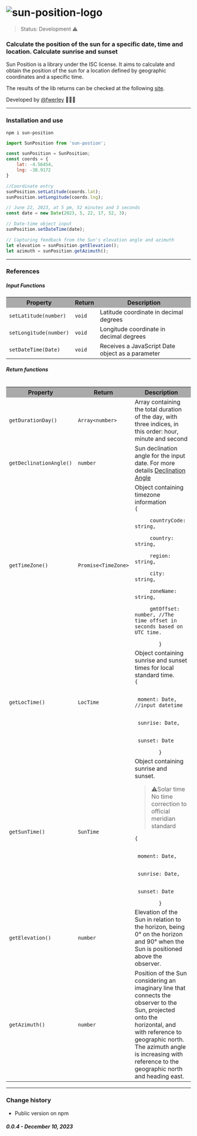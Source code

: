 # ![sun-position-logo](https://github.com/fwerley/sun-position/assets/54607927/b6df9a3a-e152-4df6-9070-de22f51cd24a)

> Status: Development ⚠️

### Calculate the position of the sun for a specific date, time and location. Calculate sunrise and sunset

Sun Position is a library under the ISC license. It aims to calculate and obtain the position of the sun for a location defined by geographic coordinates and a specific time.

The results of the lib returns can be checked at the following [site](https://www.omnicalculator.com/physics/sun-angle). 

Developed by [@fwerley](https://github.com/fwerley) 👨🏽‍💻

---

### Installation and use
```npm
npm i sun-position
```
```javascript
import SunPosition from 'sun-postion';
```

```javascript
const sunPosition = SunPosition;
const coords = {
    lat: -4.56454,
    lng: -38.9172
}

//Coordinate entry
sunPosition.setLatitude(coords.lat);
sunPosition.setLongitude(coords.lng);

// June 22, 2023, at 5 pm, 52 minutes and 3 seconds
const date = new Date(2023, 5, 22, 17, 52, 3);

// Date-time object input
sunPosition.setDateTime(date);

// Capturing feedback from the Sun's elevation angle and azimuth
let elevation = sunPosition.getElevation();
let azimuth = sunPosition.getAzimuth();

```
---
### References

##### Input Functions
<table>
    <tr bgColor="#aaa">
        <th>Property
        <th>Return
        <th>Description
    </tr>
     <tr>
        <td><code>setLatitude(number)</code>
        <td><code>void</code>
        <td>Latitude coordinate in decimal degrees
    </tr>
     <tr>
        <td><code>setLongitude(number)</code>
        <td><code>void</code>
        <td>Longitude coordinate in decimal degrees
    </tr>
     <tr>
        <td><code>setDateTime(Date)</code>
        <td><code>void</code>
        <td>Receives a JavaScript Date object as a parameter
    </tr>
<table>

##### Return functions

<table>
    <tr bgColor="#aaa">
        <th>Property
        <th>Return
        <th>Description
    </tr>
    <tr>
        <td><code>getDurationDay()</code>
        <td><code>Array&lt;number&gt;</code>
        <td>Array containing the total duration of the day, with three indices, in this order: hour, minute and second
    </tr>
    <tr>
        <td><code>getDeclinationAngle()</code>
        <td><code>number</code>
        <td>Sun declination angle for the input date.
            For more details <a href="https://www.pveducation.org/pvcdrom/properties-of-sunlight/declination-angle">Declination Angle</a>
    </tr>
    <tr>
        <td><code>getTimeZone()</code>
        <td><code>Promise&lt;TimeZone&gt;</code>
        <td>Object containing timezone information<br>
        <code>{<br>
    &nbsp;countryCode: string,<br>
    &nbsp;country: string,<br>
    &nbsp;region: string,<br>
    &nbsp;city: string,<br>
    &nbsp;zoneName: string,<br>
    &nbsp;gmtOffset: number, //The time offset in seconds based on UTC time.<br>
        }</code>
    </tr>
    <tr>
        <td><code>getLocTime()</code>
        <td><code>LocTime</code>
        <td>Object containing sunrise and sunset times for local standard time.<br>
        <code>{<br>
            &nbsp;moment: Date, //input datetime<br>
            &nbsp;sunrise: Date,<br>
            &nbsp;sunset: Date<br>
        }</code>
    </tr>
    <tr>
        <td><code>getSunTime()</code>
        <td><code>SunTime</code>
        <td>Object containing sunrise and sunset.<br>
        <blockquote>⚠️Solar time<br>
        No time correction to official meridian standard
        </blockquote>
        <code>{<br>
            &nbsp;moment: Date, <br>
            &nbsp;sunrise: Date,<br>
            &nbsp;sunset: Date<br>
        }</code>
    </tr>
    <tr>
        <td><code>getElevation()</code>
        <td><code>number</code>
        <td>Elevation of the Sun in relation to the horizon, being 0° on the horizon and 90° when the Sun is positioned above the observer.
    </tr>
    <tr>
        <td><code>getAzimuth()</code>
        <td><code>number</code>
        <td>Position of the Sun considering an imaginary line that connects the observer to the Sun, projected onto the horizontal, and with reference to geographic north. The azimuth angle is increasing with reference to the geographic north and heading east.
    </tr>
</table>

---

### Change history
+ Public version on npm
##### 0.0.4 - December 10, 2023
